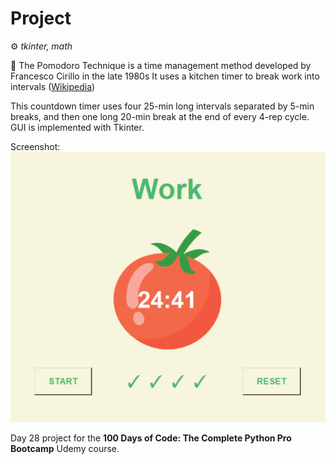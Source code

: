 # Project

⚙ *tkinter, math*

🍅 The Pomodoro Technique is a time management method developed by Francesco Cirillo in the late 1980s It uses a kitchen timer to break work into intervals ([Wikipedia](https://en.wikipedia.org/wiki/Pomodoro_Technique))

This countdown timer uses four 25-min long intervals separated by 5-min breaks, and then one long 20-min break at the end of every 4-rep cycle. GUI is implemented with Tkinter.

Screenshot:
![Pomodoro Timer Screenshot](pomodoro_screen.png)

Day 28 project for the __100 Days of Code: The Complete Python Pro Bootcamp__ Udemy course.
